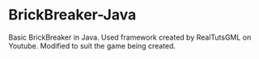 # BrickBreaker-Java
Basic BrickBreaker in Java. 
Used framework created by RealTutsGML on Youtube. Modified to suit the game being created.
